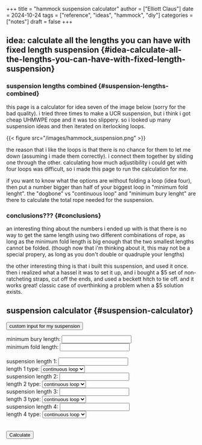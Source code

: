 +++
title = "hammock suspension calculator"
author = ["Elliott Claus"]
date = 2024-10-24
tags = ["reference", "ideas", "hammock", "diy"]
categories = ["notes"]
draft = false
+++

## idea: calculate all the lengths you can have with fixed length suspension {#idea-calculate-all-the-lengths-you-can-have-with-fixed-length-suspension}


### suspension lengths combined {#suspension-lengths-combined}

this page is a calculator for idea seven of the image below (sorry
for the bad quality). i tried three times to make a UCR
suspension, but i think i got cheap UHMWPE rope and it was too
slippery. so i looked up many suspension ideas and then iterated
on iterlocking loops.

{{< figure src="/images/hammock_suspension.png" >}}

the reason that i like the loops is that there is no chance for
them to let me down (assuming i made them correctly). i connect
them together by sliding one through the other. calculating how
much adjustibility i could get with four loops was difficult, so i
made this page to run the calculation for me.

if you want to know what the options are without folding a loop
(idea four), then put a number bigger than half of your biggest
loop in "minimum fold lenght". the "dogbone" vs "continuous loop"
and "minimum bury lenght" are there to calculate the total rope
needed for the suspension.


### conclusions??? {#conclusions}

an interesting thing about the numbers i ended up with is that
there is no way to get the same length using two different
combinations of rope, as long as the minimum fold length is big
enough that the two smallest lengths cannot be folded. (though now
that i'm thinking about it, this may not be a special propery, as
long as you don't double or quadruple your lengths)

the other interesting thing is that i built this suspension, and
used it once. then i realized what a hassel it was to set it up,
and i bought a $5 set of non-ratcheting straps, cut off the ends,
and used a beckett hitch to tie off. and it works great! classic
case of overthinking a problem when a $5 solution exists.


## suspension calculator {#suspension-calculator}

<button id="custom_input" onclick="customInput()"> custom input for my suspension</button>
<form id="suspensionDefinitionForm" class="test-container">
  <label for="minBuryLength">minimum bury length:</label>
  <input type="number" id="minBuryLength" required />
  <br />
  <label for="minFoldLength">minimum fold length:</label>
  <input type="number" id="minFoldLength" required />
  <br /><br />
  <div class="numbers">
    <div class="numbers">
      <label for="length1">suspension length 1:</label>
      <input type="number" id="length1" required />
      <br />
      <label for="length1type">length 1 type:</label>
      <select id="length1type">
        <option value="loop" default>continuous loop</option>
        <option value="dogbone">dogbone</option>
      </select>
    </div>
    <div class="numbers">
      <label for="length2">suspension length 2:</label>
      <input type="number" id="length2" required />
      <br />
      <label for="length2type">length 2 type:</label>
      <select id="length2type">
        <option value="loop">continuous loop</option>
        <option value="dogbone" default>dogbone</option>
      </select>
    </div>
    <div class="numbers">
      <label for="length3">suspension length 3:</label>
      <input type="number" id="length3" required />
      <br />
      <label for="length3type">length 3 type:</label>
      <select id="length3type">
        <option value="loop">continuous loop</option>
        <option value="dogbone" default>dogbone</option>
      </select>
    </div>
    <div class="numbers">
      <label for="length4">suspension length 4:</label>
      <input type="number" id="length4" required />
      <br />
      <label for="length4type">length 4 type:</label>
      <select id="length4type">
        <option value="loop">continuous loop</option>
        <option value="dogbone" default>dogbone</option>
      </select>
    </div>
  </div>
  <br /><br />
  <input type="submit" value="Calculate" />
</form>
<div class="row">
  <div id="results" class="test-container"></div>
</div>
<script src="../../js/hammock-suspension.js"></script>
